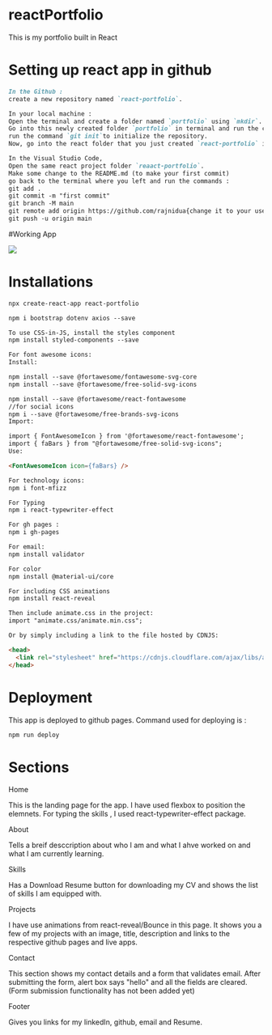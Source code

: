 # reactPortfolio

This is my portfolio built in React

# Setting up react app in github

```md
In the Github :
create a new repository named `react-portfolio`.

In your local machine :
Open the terminal and create a folder named `portfolio` using `mkdir`.
Go into this newly created folder `portfolio` in terminal and run the command :`npx create-react-app react-portfolio` , this will create a react app inside the portfolio folder.
run the command `git init`to initialize the repository.
Now, go into the react folder that you just created `react-portfolio` in the terminal.

In the Visual Studio Code,
Open the same react project folder `reaact-portfolio`.
Make some change to the README.md (to make your first commit)
go back to the terminal where you left and run the commands :
git add .
git commit -m "first commit"
git branch -M main
git remote add origin https://github.com/rajnidua{change it to your user name}/react-portfolio.git
git push -u origin main
```

#Working App

![](./src/images/working_app.gif)

# Installations

```md
npx create-react-app react-portfolio

npm i bootstrap dotenv axios --save

To use CSS-in-JS, install the styles component
npm install styled-components --save

For font awesome icons:
Install:

npm install --save @fortawesome/fontawesome-svg-core
npm install --save @fortawesome/free-solid-svg-icons

npm install --save @fortawesome/react-fontawesome
//for social icons
npm i --save @fortawesome/free-brands-svg-icons
Import:

import { FontAwesomeIcon } from '@fortawesome/react-fontawesome';
import { faBars } from "@fortawesome/free-solid-svg-icons";
Use:

<FontAwesomeIcon icon={faBars} />

For technology icons:
npm i font-mfizz

For Typing
npm i react-typewriter-effect

For gh pages :
npm i gh-pages

For email:
npm install validator

For color
npm install @material-ui/core

For including CSS animations
npm install react-reveal

Then include animate.css in the project:
import "animate.css/animate.min.css";

Or by simply including a link to the file hosted by CDNJS:

<head>
  <link rel="stylesheet" href="https://cdnjs.cloudflare.com/ajax/libs/animate.css/3.5.2/animate.min.css">
</head>
```

# Deployment

This app is deployed to github pages.
Command used for deploying is :

```md
npm run deploy
```

# Sections

Home

This is the landing page for the app. I have used flexbox to position the elemnets.
For typing the skills , I used react-typewriter-effect package.

About

Tells a breif desccription about who I am and what I ahve worked on and what I am currently learning.

Skills

Has a Download Resume button for downloading my CV and shows the list of skills I am equipped with.

Projects

I have use animations from react-reveal/Bounce in this page. It shows you a few of my projects with an image, title, description and links to the respective github pages and live apps.

Contact

This section shows my contact details and a form that validates email. After submitting the form, alert box says "hello" and all the fields are cleared.(Form submission functionality has not been added yet)

Footer

Gives you links for my linkedIn, github, email and Resume.
